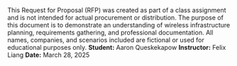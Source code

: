 This Request for Proposal (RFP) was created as part of a class assignment and is not intended for actual procurement or distribution. The purpose of this document is to demonstrate an understanding of wireless infrastructure planning, requirements gathering, and professional documentation. All names, companies, and scenarios included are fictional or used for educational purposes only.
**Student:** Aaron Queskekapow
**Instructor:** Felix Liang
**Date:** March 28, 2025
